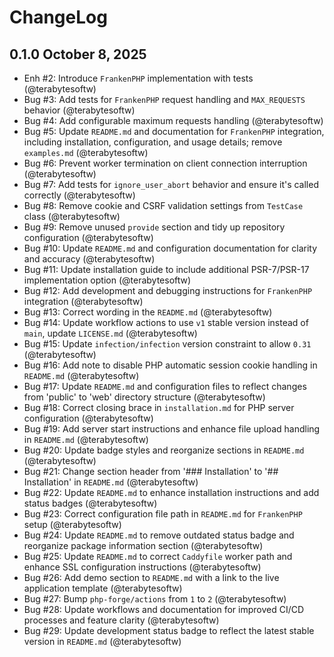 # ChangeLog

## 0.1.0 October 8, 2025

- Enh #2: Introduce `FrankenPHP` implementation with tests (@terabytesoftw)
- Bug #3: Add tests for `FrankenPHP` request handling and `MAX_REQUESTS` behavior (@terabytesoftw)
- Bug #4: Add configurable maximum requests handling (@terabytesoftw)
- Bug #5: Update `README.md` and documentation for `FrankenPHP` integration, including installation, configuration, and usage details; remove `examples.md` (@terabytesoftw)
- Bug #6: Prevent worker termination on client connection interruption (@terabytesoftw)
- Bug #7: Add tests for `ignore_user_abort` behavior and ensure it's called correctly (@terabytesoftw)
- Bug #8: Remove cookie and CSRF validation settings from `TestCase` class (@terabytesoftw)
- Bug #9: Remove unused `provide` section and tidy up repository configuration (@terabytesoftw)
- Bug #10: Update `README.md` and configuration documentation for clarity and accuracy (@terabytesoftw)
- Bug #11: Update installation guide to include additional PSR-7/PSR-17 implementation option (@terabytesoftw)
- Bug #12: Add development and debugging instructions for `FrankenPHP` integration (@terabytesoftw)
- Bug #13: Correct wording in the `README.md` (@terabytesoftw)
- Bug #14: Update workflow actions to use `v1` stable version instead of `main`, update `LICENSE.md` (@terabytesoftw)
- Bug #15: Update `infection/infection` version constraint to allow `0.31` (@terabytesoftw)
- Bug #16: Add note to disable PHP automatic session cookie handling in `README.md` (@terabytesoftw)
- Bug #17: Update `README.md` and configuration files to reflect changes from 'public' to 'web' directory structure (@terabytesoftw)
- Bug #18: Correct closing brace in `installation.md` for PHP server configuration (@terabytesoftw)
- Bug #19: Add server start instructions and enhance file upload handling in `README.md` (@terabytesoftw)
- Bug #20: Update badge styles and reorganize sections in `README.md` (@terabytesoftw)
- Bug #21: Change section header from '### Installation' to '## Installation' in `README.md` (@terabytesoftw)
- Bug #22: Update `README.md` to enhance installation instructions and add status badges (@terabytesoftw)
- Bug #23: Correct configuration file path in `README.md` for `FrankenPHP` setup (@terabytesoftw)
- Bug #24: Update `README.md` to remove outdated status badge and reorganize package information section (@terabytesoftw)
- Bug #25: Update `README.md` to correct `Caddyfile` worker path and enhance SSL configuration instructions (@terabytesoftw)
- Bug #26: Add demo section to `README.md` with a link to the live application template (@terabytesoftw)
- Bug #27: Bump `php-forge/actions` from `1` to `2` (@terabytesoftw)
- Bug #28: Update workflows and documentation for improved CI/CD processes and feature clarity (@terabytesoftw)
- Bug #29: Update development status badge to reflect the latest stable version in `README.md` (@terabytesoftw)
